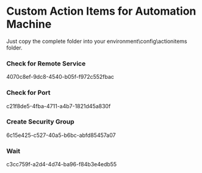 # Custom Action Items for Automation Machine
Just copy the complete folder into your environment\config\actionitems folder. 

### Check for Remote Service
4070c8ef-9dc8-4540-b05f-f972c552fbac


### Check for Port
c21f8de5-4fba-4711-a4b7-1821d45a830f


### Create Security Group
6c15e425-c527-40a5-b6bc-abfd85457a07


### Wait
c3cc759f-a2d4-4d74-ba96-f84b3e4edb55
